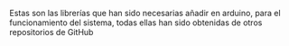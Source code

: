 Estas son las librerías que han sido necesarias añadir en arduino, para el funcionamiento del sistema, todas ellas han sido obtenidas de otros repositorios de GitHub
